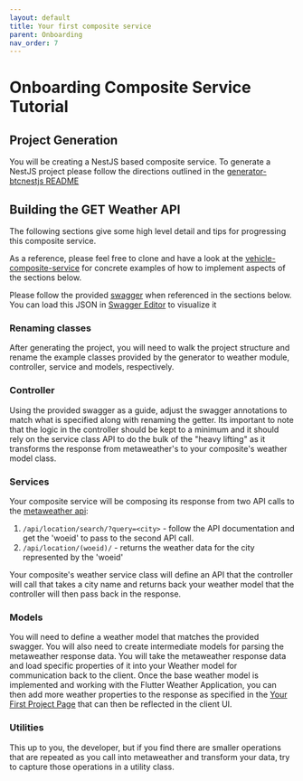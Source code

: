 ```yaml
---
layout: default
title: Your first composite service
parent: Onboarding
nav_order: 7
---
```


# Onboarding Composite Service Tutorial

## Project Generation

You will be creating a NestJS based composite service.  To generate a NestJS project please follow the directions outlined in the [generator-btcnestjs README](https://code.connected.bmw/runtime/generator-nestjs)

## Building the GET Weather API

The following sections give some high level detail and tips for progressing this composite service.  

As a reference, please feel free to clone and have a look at the [vehicle-composite-service](https://code.connected.bmw/mobile20/vehicle-composite-service) for concrete examples of how to implement aspects of the sections below.

Please follow the provided [swagger]({{site.baseurl}}/assets/js/onboarding/first-composite-service.json) when referenced in the sections below.  You can load this JSON in [Swagger Editor](https://swagger.io/tools/swagger-editor/) to visualize it

### Renaming classes

After generating the project, you will need to walk the project structure and rename the example classes provided by the generator to weather module, controller, service and models, respectively.

### Controller

Using the provided swagger as a guide, adjust the swagger annotations to match what is specified along with renaming the getter.  Its important to note that the logic in the controller should be kept to a minimum and it should rely on the service class API to do the bulk of the "heavy lifting" as it transforms the response from metaweather's to your composite's weather model class.

### Services

Your composite service will be composing its response from two API calls to the [metaweather api](https://www.metaweather.com/api/):
1. `/api/location/search/?query=<city>` - follow the API documentation and get the 'woeid' to pass to the second API call.
2. `/api/location/(woeid)/` - returns the weather data for the city represented by the 'woeid'

Your composite's weather service class will define an API that the controller will call that takes a city name and returns back your weather model that the controller will then pass back in the response.

### Models

You will need to define a weather model that matches the provided swagger.  You will also need to create intermediate models for parsing the metaweather response data.  You will take the metaweather response data and load specific properties of it into your Weather model for communication back to the client.  Once the base weather model is implemented and working with the Flutter Weather Application, you can then add more weather properties to the response as specified in the [Your First Project Page]({{site.baseurl}}/docs/onboarding/your_first_project.md) that can then be reflected in the client UI.

### Utilities

This up to you, the developer, but if you find there are smaller operations that are repeated as you call into metaweather and transform your data, try to capture those operations in a utility class.



